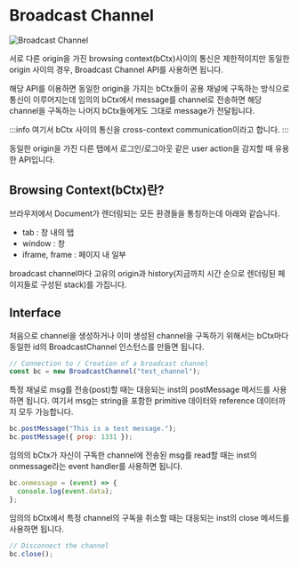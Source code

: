 # Broadcast Channel

<Image src="../_images/bc.png" alt="Broadcast Channel" />

서로 다른 origin을 가진 browsing context(bCtx)사이의 통신은 제한적이지만 동일한 origin 사이의 경우, Broadcast Channel API를 사용하면 됩니다.

해당 API를 이용하면 동일한 origin을 가지는 bCtx들이 공용 채널에 구독하는 방식으로 통신이 이루어지는데 임의의 bCtx에서 message를 channel로 전송하면 해당 channel을 구독하는 나머지 bCtx들에게도 그대로 message가 전달됩니다.

:::info
여기서 bCtx 사이의 통신을 cross-context communication이라고 합니다.
:::

동일한 origin을 가진 다른 탭에서 로그인/로그아웃 같은 user action을 감지할 때 유용한 API입니다.

## Browsing Context(bCtx)란?

브라우저에서 Document가 렌더링되는 모든 환경들을 통칭하는데 아래와 같습니다.

- tab : 창 내의 탭
- window : 창
- iframe, frame : 페이지 내 일부

broadcast channel마다 고유의 origin과 history(지금까지 시간 순으로 렌더링된 페이지들로 구성된 stack)를 가집니다.

## Interface

처음으로 channel을 생성하거나 이미 생성된 channel을 구독하기 위해서는 bCtx마다 동일한 id의 BroadcastChannel 인스턴스를 만들면 됩니다.

```js
// Connection to / Creation of a broadcast channel
const bc = new BroadcastChannel("test_channel");
```

특정 채널로 msg를 전송(post)할 때는 대응되는 inst의 postMessage 메서드를 사용하면 됩니다. 여기서 msg는 string을 포함한 primitive 데이터와 reference 데이터까지 모두 가능합니다.

```js
bc.postMessage("This is a test message.");
bc.postMessage({ prop: 1331 });
```

임의의 bCtx가 자신이 구독한 channel에 전송된 msg를 read할 때는 inst의 onmessage라는 event handler를 사용하면 됩니다.

```js
bc.onmessage = (event) => {
  console.log(event.data);
};
```

임의의 bCtx에서 특정 channel의 구독을 취소할 때는 대응되는 inst의 close 메서드를 사용하면 됩니다.

```js
// Disconnect the channel
bc.close();
```
